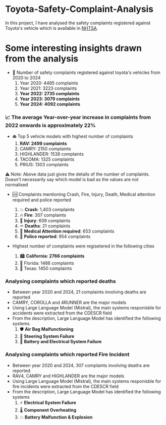 # Toyota-Safety-Complaint-Analysis

In this project, I have analysed the safety complaints registered against Toyota's vehicle which is available in [NHTSA](https://www.nhtsa.gov/).

<h1>Some interesting insights drawn from the analysis</h1>

 - 📅 Number of safety complaints registered against toyota's vehicles from 2020 to 2024
   1. Year 2020: 4485 complaints
   2. Year 2021: 3223 complaints
   3. **Year 2022: 2735 complaints**
   4. **Year 2023: 3079 complaints**
   5. **Year 2024: 4092 complaints**
      
<h3>📈 The average Year-over-year increase in complaints from 2022 onwards is approximately 22%</h3>

 - 🚘 Top 5 vehicle models with highest number of complaints
   1. **RAV: 2499 complaints**
   2. CAMRY: 2150 complaints
   3. HIGHLANDER: 1538 complaints
   4. TACOMA: 1325 complaints
   5. PRIUS: 1303 complaints
   

⚠️ Note: Above data just gives the details of the number of complaints. Doesn't necessarily say which model is bad as the values are not normalised

 - 🆘 Complaints mentioning Crash, Fire, Injury, Death, Medical attention required and police reported
   1. 💥 **Crash**: 1,403 complaints  
   2. 🔥 **Fire**: 307 complaints  
   3. 🤕 **Injury**: 609 complaints  
   4. ⚰️ **Deaths**: 21 complaints  
   5. 🏥 **Medical Attention required**: 653 complaints  
   6. 👮 **Police reported**: 954 complaints
   

 - Highest number of complaints were regisetered in the following cities
   1. 🏙️ **California: 2766 complaints**
   2. 🌴 Florida: 1488 complaints
   3. 🤠 Texas: 1450 complaints
   


<h3>Analysing complaints which reported deaths</h3>

 - Between year 2020 and 2024, 21 complaints involving deaths are reported
 - CAMRY, COROLLA and 4RUNNER are the major models
 - Using Large Language Model (Mistral), the main systems responisble for accidents were extracted from the CDESCR field
 - From the description, Large Language Model has identified the following systems
     1. 🛡️ **Air Bag Malfunctioning**
     2. 🔄 **Steering System Failure**
     3. 🔋 **Battery and Electrical System Failure**

<h3>Analysing complaints which reported Fire Incident</h3>

 - Between year 2020 and 2024, 307 complaints involving deaths are reported
 - RAV4, CAMRY and HIGHLANDER are the major models
 - Using Large Language Model (Mistral), the main systems responisble for fire incidents were extracted from the CDESCR field
 - From the description, Large Language Model has identified the following systems
     1. ⚡ **Electrical System Failure**
     2. 🌡️ **Component Overheating**
     3. 💥 **Battery Malfunction & Explosion**
 

   
